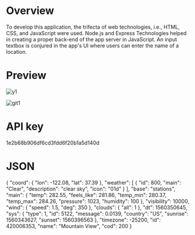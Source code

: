 # Overview

To develop this application, the trifecta of web technologies, i.e., HTML, CSS, and JavaScript were used. Node.js and Express Technologies helped in creating a proper back-end of the app server in JavaScript. An input textbox is conjured in the app's UI where users can enter the name of a location.

# Preview

![y1](https://user-images.githubusercontent.com/95738709/169714215-e03b51e5-76ea-44c8-a6fa-c56502b58b59.jpg)


![git1](https://user-images.githubusercontent.com/95738709/169714237-6febf6d6-b833-4946-96f6-02128d0cca09.jpg)

# API key

1e2b68b906df6cd3fdd6f20b1a5d140d

# JSON

{
  "coord": {
    "lon": -122.08,
    "lat": 37.39
  },
  "weather": [
    {
      "id": 800,
      "main": "Clear",
      "description": "clear sky",
      "icon": "01d"
    }
  ],
  "base": "stations",
  "main": {
    "temp": 282.55,
    "feels_like": 281.86,
    "temp_min": 280.37,
    "temp_max": 284.26,
    "pressure": 1023,
    "humidity": 100
  },
  "visibility": 10000,
  "wind": {
    "speed": 1.5,
    "deg": 350
  },
  "clouds": {
    "all": 1
  },
  "dt": 1560350645,
  "sys": {
    "type": 1,
    "id": 5122,
    "message": 0.0139,
    "country": "US",
    "sunrise": 1560343627,
    "sunset": 1560396563
  },
  "timezone": -25200,
  "id": 420006353,
  "name": "Mountain View",
  "cod": 200
  }

